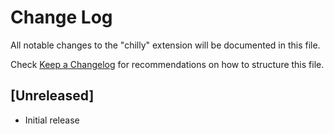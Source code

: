 # Change Log
All notable changes to the "chilly" extension will be documented in this file.

Check [Keep a Changelog](http://keepachangelog.com/) for recommendations on how to structure this file.

## [Unreleased]
- Initial release
